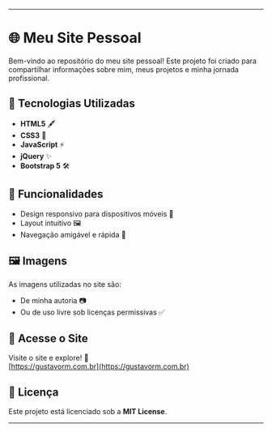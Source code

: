 
---

# 🌐 Meu Site Pessoal

Bem-vindo ao repositório do meu site pessoal! Este projeto foi criado para compartilhar informações sobre mim, meus projetos e minha jornada profissional.

## 🚀 Tecnologias Utilizadas

- **HTML5** 🖋️
- **CSS3** 🎨
- **JavaScript** ⚡
- **jQuery** ✨
- **Bootstrap 5** 🛠️

## 🎯 Funcionalidades

- Design responsivo para dispositivos móveis 📱
- Layout intuitivo 🖼️
- Navegação amigável e rápida 🚀

## 🖼️ Imagens

As imagens utilizadas no site são:
- De minha autoria 📷
- Ou de uso livre sob licenças permissivas ✅

## 🔗 Acesse o Site

Visite o site e explore! 🌟  
[https://gustavorm.com.br](https://gustavorm.com.br)

## 📜 Licença

Este projeto está licenciado sob a **MIT License**.

---
